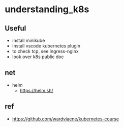 # understanding_k8s

## Useful

- install minikube
- install vscode kubernetes plugin
- to check tcp, see ingress-nginx
- look over k8s public doc

## net

 - helm
   - https://helm.sh/
   
## ref
  - https://github.com/wardviaene/kubernetes-course
